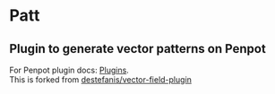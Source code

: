 # Patt

## Plugin to generate vector patterns on Penpot

For Penpot plugin docs: [Plugins](https://help.penpot.app/plugins/). <br>
This is forked from [destefanis/vector-field-plugin](https://github.com/destefanis/vector-field-plugin)
